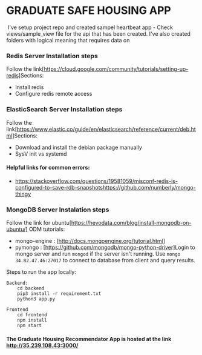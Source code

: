 # GRADUATE SAFE HOUSING APP
​
I've setup project repo and created sampel heartbeat app - Check views/sample_view file for the api that has been created.
I've also created folders with logical meaning that requires data on 
​
​
### Redis Server Installation steps
Follow the link[https://cloud.google.com/community/tutorials/setting-up-redis]
​
Sections:
* Install  redis 
* Configure redis remote access
​
### ElasticSearch Server Installation steps
Follow the link[https://www.elastic.co/guide/en/elasticsearch/reference/current/deb.html]
​
Sections:
* Download and install the debian package manually
* SysV init vs systemd
​
#### Helpful links for common errors:
* https://stackoverflow.com/questions/19581059/misconf-redis-is-configured-to-save-rdb-snapshots
​
​
https://github.com/numberly/mongo-thingy
​
### MongoDB Server Instalation steps
Follow the link for ubuntu[https://hevodata.com/blog/install-mongodb-on-ubuntu/]
ODM tutorials:
* mongo-engine : [http://docs.mongoengine.org/tutorial.html]
* pymongo : [https://github.com/mongodb/mongo-python-driver]
​
Login to mongo server and run `mongod` if the server isn't running.
Use `mongo 34.82.47.46:27017` to connect to database from client and query results.


Steps to run the app locally:

	Backend: 
		cd backend
		pip3 install -r requirement.txt
		python3 app.py

	Frontend
		cd frontend
		npm install
		npm start

#### The Graduate Housing Recommendator App is hosted at the link http://35.239.108.43:3000/
